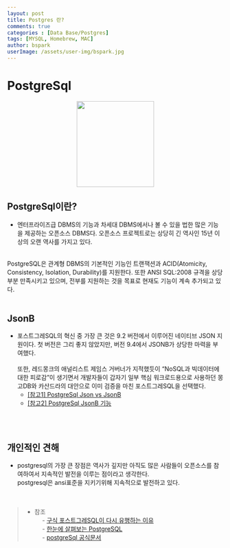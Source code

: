 ```yaml
---
layout: post
title: Postgres 란?
comments: true
categories : [Data Base/Postgres]
tags: [MYSQL, Homebrew, MAC]
author: bspark
userImage: /assets/user-img/bspark.jpg
---
```


# PostgreSql
 <p align="center"><img src="/assets/post-img/db/dbpostgresql.jpg" height="200px" width="180px"></p>

## PostgreSql이란?
 - 엔터프라이즈급 DBMS의 기능과 차세대 DBMS에서나 볼 수 있을 법한 많은 기능을 제공하는 오픈소스 DBMS다. 오픈소스 프로젝트로는 상당히 긴 역사인 15년 이상의 오랜 역사를 가지고 있다. 
 <br>  
 PostgreSQL은 관계형 DBMS의 기본적인 기능인 트랜잭션과 ACID(Atomicity, Consistency, Isolation, Durability)를 지원한다. 또한 ANSI SQL:2008 규격을 상당 부분 만족시키고 있으며, 전부를 지원하는 것을 목표로 현재도 기능이 계속 추가되고 있다.
<br>  
<br>    

## JsonB
- 포스트그레SQL의 혁신 중 가장 큰 것은 9.2 버전에서 이루어진 네이티브 JSON 지원이다. 
첫 버전은 그리 좋지 않았지만, 버전 9.4에서 JSONB가 상당한 마력을 부여했다.
<br><br>
또한, 레드몽크의 애널리스트 제임스 거버너가 지적했듯이 “NoSQL과 빅데이터에 대한 피로감”이 생기면서 개발자들이 갑자기 일부 핵심 워크로드용으로 사용하던 몽고DB와 카산드라의 대안으로 이미 검증을 마친 포스트그레SQL을 선택했다.<br>
    - [[참고1] PostgreSql Json vs JsonB](https://americanopeople.tistory.com/300)
    - [[참고2] PostgreSql JsonB 기능](https://blog.outsider.ne.kr/1061)
<br>  
<br>  

## 개인적인 견해
 - postgresql의 가장 큰 장점은 역사가 깊지만 아직도 많은 사람들이 오픈소스를 참여하여서 지속적인 발전을 이루는 점이라고 생각한다. <br>
 postgresql은 ansi표준을 지키기위해 지속적으로 발전하고 있다. <br>
 <br><br>

>- 참조  
 　 - [구식 포스트그레SQL이 다시 유행하는 이유](http://www.itworld.co.kr/tags/49888/NoSQL/107495)<br>
 　 - [한눈에 살펴보는 PostgreSQL](https://d2.naver.com/helloworld/227936)<br>
 　 - [postgreSql 공식문서](https://postgresql.kr/docs/)

 